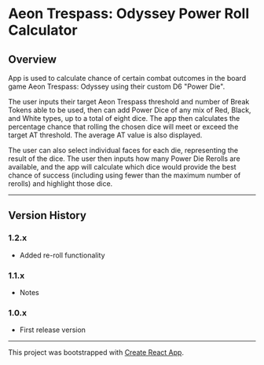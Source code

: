 # Aeon Trespass: Odyssey Power Roll Calculator

## Overview

App is used to calculate chance of certain combat outcomes in the board game Aeon Trespass: Odyssey using their custom D6 "Power Die".

The user inputs their target Aeon Trespass threshold and number of Break Tokens able to be used, then can add Power Dice of any mix of Red, Black, and White types, up to a total of eight dice. The app then calculates the percentage chance that rolling the chosen dice will meet or exceed the target AT threshold. The average AT value is also displayed.

The user can also select individual faces for each die, representing the result of the dice. The user then inputs how many Power Die Rerolls are available, and the app will calculate which dice would provide the best chance of success (including using fewer than the maximum number of rerolls) and highlight those dice.

---

## Version History

### 1.2.x

* Added re-roll functionality

### 1.1.x

* Notes

### 1.0.x

* First release version

---

This project was bootstrapped with [Create React App](https://github.com/facebook/create-react-app).